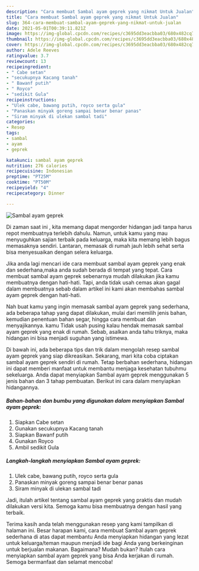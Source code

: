 ```yaml
---
description: "Cara membuat Sambal ayam geprek yang nikmat Untuk Jualan"
title: "Cara membuat Sambal ayam geprek yang nikmat Untuk Jualan"
slug: 364-cara-membuat-sambal-ayam-geprek-yang-nikmat-untuk-jualan
date: 2021-05-01T00:39:11.821Z
image: https://img-global.cpcdn.com/recipes/c3695dd3eacbba03/680x482cq70/sambal-ayam-geprek-foto-resep-utama.jpg
thumbnail: https://img-global.cpcdn.com/recipes/c3695dd3eacbba03/680x482cq70/sambal-ayam-geprek-foto-resep-utama.jpg
cover: https://img-global.cpcdn.com/recipes/c3695dd3eacbba03/680x482cq70/sambal-ayam-geprek-foto-resep-utama.jpg
author: Adele Reeves
ratingvalue: 3.7
reviewcount: 13
recipeingredient:
- " Cabe setan"
- "secukupnya Kacang tanah"
- " Bawanf putih"
- " Royco"
- "sedikit Gula"
recipeinstructions:
- "Ulek cabe, bawang putih, royco serta gula"
- "Panaskan minyak goreng sampai benar benar panas"
- "Siram minyak di ulekan sambal tadi"
categories:
- Resep
tags:
- sambal
- ayam
- geprek

katakunci: sambal ayam geprek 
nutrition: 276 calories
recipecuisine: Indonesian
preptime: "PT25M"
cooktime: "PT50M"
recipeyield: "4"
recipecategory: Dinner

---
```



![Sambal ayam geprek](https://img-global.cpcdn.com/recipes/c3695dd3eacbba03/680x482cq70/sambal-ayam-geprek-foto-resep-utama.jpg)

Di zaman  saat ini , kita memang dapat mengorder hidangan jadi tanpa harus repot membuatnya terlebih dahulu. Namun, untuk kamu yang mau menyuguhkan sajian terbaik pada keluarga, maka kita memang lebih bagus memasaknya sendiri. Lantaran, memasak di rumah jauh lebih sehat serta bisa menyesuaikan dengan selera keluarga.

Jika anda lagi mencari ide cara membuat sambal ayam geprek yang enak dan sederhana,maka anda sudah berada di tempat yang tepat. Cara membuat sambal ayam geprek  sebenarnya mudah dilakukan jika kamu membuatnya dengan hati-hati. Tapi, anda tidak usah cemas akan gagal dalam membuatnya 
sebab dalam artikel ini kami akan membahas sambal ayam geprek dengan hati-hati.  



Nah buat kamu yang ingin memasak sambal ayam geprek yang sederhana, ada beberapa tahap yang dapat dilakukan, mulai dari memilih jenis bahan, kemudian penentuan bahan segar, hingga cara membuat dan menyajikannya. kamu Tidak usah pusing kalau hendak memasak sambal ayam geprek yang enak di rumah. Sebab, asalkan anda  tahu triknya, maka hidangan ini bisa menjadi suguhan yang istimewa.

Di bawah ini, ada beberapa tips dan trik dalam mengolah resep sambal ayam geprek yang siap dikreasikan. Sekarang, mari kita coba ciptakan sambal ayam geprek sendiri di rumah. Tetap berbahan sederhana, hidangan ini dapat memberi manfaat untuk membantu menjaga kesehatan tubuhmu sekeluarga. Anda dapat menyiapkan Sambal ayam geprek menggunakan 5 jenis bahan dan 3 tahap pembuatan. Berikut ini cara dalam menyiapkan hidangannya.

<!--inarticleads1-->

##### Bahan-bahan dan bumbu yang digunakan dalam menyiapkan Sambal ayam geprek:

1. Siapkan  Cabe setan
1. Gunakan secukupnya Kacang tanah
1. Siapkan  Bawanf putih
1. Gunakan  Royco
1. Ambil sedikit Gula




<!--inarticleads2-->

##### Langkah-langkah menyiapkan Sambal ayam geprek:

1. Ulek cabe, bawang putih, royco serta gula
1. Panaskan minyak goreng sampai benar benar panas
1. Siram minyak di ulekan sambal tadi




Jadi, itulah artikel tentang  sambal ayam geprek  yang praktis dan mudah dilakukan versi kita. Semoga kamu bisa membuatnya dengan hasil yang terbaik. 

Terima kasih anda telah menggunakan resep yang kami tampilkan di halaman ini. Besar harapan kami, cara membuat  Sambal ayam geprek sederhana di atas dapat membantu Anda menyiapkan hidangan yang lezat untuk keluarga/teman maupun menjadi ide bagi Anda yang berkeinginan untuk berjualan makanan. Bagaimana? Mudah bukan? Itulah cara menyiapkan sambal ayam geprek yang bisa Anda kerjakan di rumah. Semoga bermanfaat dan selamat mencoba!

